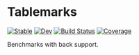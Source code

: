 # Tablemarks

[![Stable](https://img.shields.io/badge/docs-stable-blue.svg)](https://LilithHafner.github.io/Tablemarks.jl/stable/)
[![Dev](https://img.shields.io/badge/docs-dev-blue.svg)](https://LilithHafner.github.io/Tablemarks.jl/dev/)
[![Build Status](https://github.com/LilithHafner/Tablemarks.jl/actions/workflows/CI.yml/badge.svg?branch=main)](https://github.com/LilithHafner/Tablemarks.jl/actions/workflows/CI.yml?query=branch%3Amain)
[![Coverage](https://codecov.io/gh/LilithHafner/Tablemarks.jl/branch/main/graph/badge.svg)](https://codecov.io/gh/LilithHafner/Tablemarks.jl)

Benchmarks with back support.

